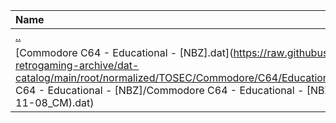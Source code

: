 |Name|Size|
|:---|---:|
|[..](../index.html)|DIR|
|[Commodore C64 - Educational - [NBZ].dat](https://raw.githubusercontent.com/open-retrogaming-archive/dat-catalog/main/root/normalized/TOSEC/Commodore/C64/Educational/[NBZ]/Commodore C64 - Educational - [NBZ]/Commodore C64 - Educational - [NBZ] (TOSEC-v2022-11-08_CM).dat)|82455|
